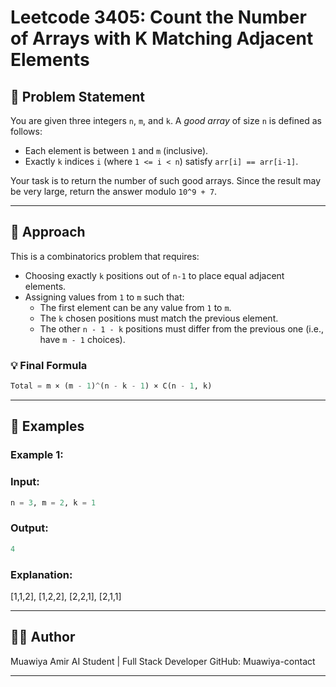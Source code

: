# Leetcode 3405: Count the Number of Arrays with K Matching Adjacent Elements

## 🚀 Problem Statement

You are given three integers `n`, `m`, and `k`. A *good array* of size `n` is defined as follows:

- Each element is between `1` and `m` (inclusive).
- Exactly `k` indices `i` (where `1 <= i < n`) satisfy `arr[i] == arr[i-1]`.

Your task is to return the number of such good arrays. Since the result may be very large, return the answer modulo `10^9 + 7`.

---

## 🧠 Approach

This is a combinatorics problem that requires:
- Choosing exactly `k` positions out of `n-1` to place equal adjacent elements.
- Assigning values from `1` to `m` such that:
  - The first element can be any value from `1` to `m`.
  - The `k` chosen positions must match the previous element.
  - The other `n - 1 - k` positions must differ from the previous one (i.e., have `m - 1` choices).

### 💡 Final Formula

```python
Total = m × (m - 1)^(n - k - 1) × C(n - 1, k)
```
---
## 🧪 Examples
### Example 1:
### Input: 
```python
n = 3, m = 2, k = 1
```
### Output: 
```python
4
```
### Explanation: 
[1,1,2], [1,2,2], [2,2,1], [2,1,1]

---
## 👨‍💻 Author
Muawiya Amir
AI Student | Full Stack Developer
GitHub: Muawiya-contact

---
